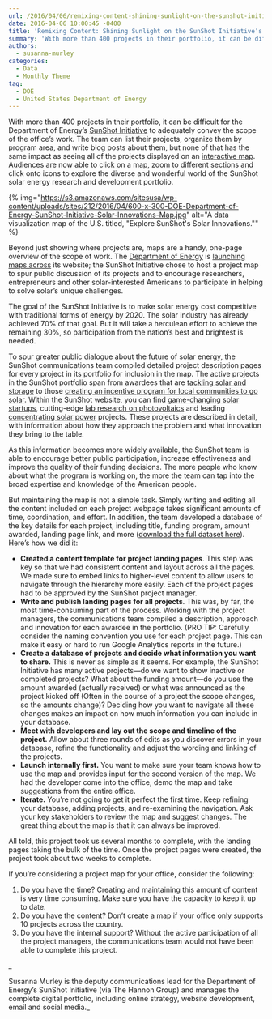 ```yaml
---
url: /2016/04/06/remixing-content-shining-sunlight-on-the-sunshot-initiatives-solar-energy-rd-project-map/
date: 2016-04-06 10:00:45 -0400
title: 'Remixing Content: Shining Sunlight on the SunShot Initiative’s Solar Energy R&D Project Map'
summary: 'With more than 400 projects in their portfolio, it can be difficult for the Department of Energy&rsquo;s SunShot Initiative to adequately convey the scope of the office&rsquo;s work. The team can list their projects, organize them by program area, and write blog posts about them, but none of that has the same impact as seeing'
authors:
  - susanna-murley
categories:
  - Data
  - Monthly Theme
tag:
  - DOE
  - United States Department of Energy
---
```


With more than 400 projects in their portfolio, it can be difficult for the Department of Energy’s [SunShot Initiative](http://energy.gov/eere/sunshot/sunshot-initiative-mission) to adequately convey the scope of the office’s work. The team can list their projects, organize them by program area, and write blog posts about them, but none of that has the same impact as seeing all of the projects displayed on an [interactive map](http://energy.gov/eere/sunshot/sunshot-solar-projects-map). Audiences are now able to click on a map, zoom to different sections and click onto icons to explore the diverse and wonderful world of the SunShot solar energy research and development portfolio.

{% img="https://s3.amazonaws.com/sitesusa/wp-content/uploads/sites/212/2016/04/600-x-300-DOE-Department-of-Energy-SunShot-Initiative-Solar-Innovations-Map.jpg" alt="A data visualization map of the U.S. titled, "Explore SunShot's Solar Innovations."" %}

Beyond just showing where projects are, maps are a handy, one-page overview of the scope of work. The [Department of Energy](http://energy.gov/maps) is [launching maps across](http://energy.gov/eere/buildings/building-technologies-office-projects-map) its website; the SunShot Initiative chose to host a project map to spur public discussion of its projects and to encourage researchers, entrepreneurs and other solar-interested Americans to participate in helping to solve solar’s unique challenges.

The goal of the SunShot Initiative is to make solar energy cost competitive with traditional forms of energy by 2020. The solar industry has already achieved 70% of that goal. But it will take a herculean effort to achieve the remaining 30%, so participation from the nation’s best and brightest is needed.

To spur greater public dialogue about the future of solar energy, the SunShot communications team compiled detailed project description pages for every project in its portfolio for inclusion in the map. The active projects in the SunShot portfolio span from awardees that are [tackling solar and storage](http://www.energy.gov/eere/sunshot/sustainable-and-holistic-integration-energy-storage-and-solar-pv-shines) to those [creating an incentive program for local communities to go solar](http://www.energy.gov/eere/sunshot/solar-powering-america-recognizing-communities-sparc). Within the SunShot website, you can find [game-changing solar startups](http://energy.gov/eere/sunshot/sunshot-technology-market-incubator-10-solarmat-3-sunpath-2), cutting-edge [lab research on photovoltaics](http://energy.gov/eere/sunshot/sunshot-national-laboratory-multiyear-partnership-sunlamp-photovoltaic-subprogram-fy16) and leading [concentrating solar power](http://energy.gov/eere/sunshot/sunshot-national-laboratory-multiyear-partnership-sunlamp-photovoltaic-subprogram-fy16) projects. These projects are described in detail, with information about how they approach the problem and what innovation they bring to the table.

As this information becomes more widely available, the SunShot team is able to encourage better public participation, increase effectiveness and improve the quality of their funding decisions. The more people who know about what the program is working on, the more the team can tap into the broad expertise and knowledge of the American people.

But maintaining the map is not a simple task. Simply writing and editing all the content included on each project webpage takes significant amounts of time, coordination, and effort. In addition, the team developed a database of the key details for each project, including title, funding program, amount awarded, landing page link, and more ([download the full dataset here](http://energy.gov/eere/sunshot/downloads/sunshot-solar-projects-download)). Here’s how we did it:

  * **Created a content template for project landing pages**. This step was key so that we had consistent content and layout across all the pages. We made sure to embed links to higher-level content to allow users to navigate through the hierarchy more easily. Each of the project pages had to be approved by the SunShot project manager.
  * **Write and publish landing pages for all projects**. This was, by far, the most time-consuming part of the process. Working with the project managers, the communications team compiled a description, approach and innovation for each awardee in the portfolio. (PRO TIP: Carefully consider the naming convention you use for each project page. This can make it easy or hard to run Google Analytics reports in the future.)
  * **Create a database of projects and decide what information you want to share.** This is never as simple as it seems. For example, the SunShot Initiative has many active projects—do we want to show inactive or completed projects? What about the funding amount—do you use the amount awarded (actually received) or what was announced as the project kicked off (Often in the course of a project the scope changes, so the amounts change)? Deciding how you want to navigate all these changes makes an impact on how much information you can include in your database.
  * **Meet with developers and lay out the scope and timeline of the project.** Allow about three rounds of edits as you discover errors in your database, refine the functionality and adjust the wording and linking of the projects.
  * **Launch internally first.** You want to make sure your team knows how to use the map and provides input for the second version of the map. We had the developer come into the office, demo the map and take suggestions from the entire office.
  * **Iterate.** You’re not going to get it perfect the first time. Keep refining your database, adding projects, and re-examining the navigation. Ask your key stakeholders to review the map and suggest changes. The great thing about the map is that it can always be improved.

All told, this project took us several months to complete, with the landing pages taking the bulk of the time. Once the project pages were created, the project took about two weeks to complete.

If you’re considering a project map for your office, consider the following:

  1. Do you have the time? Creating and maintaining this amount of content is very time consuming. Make sure you have the capacity to keep it up to date.
  2. Do you have the content? Don’t create a map if your office only supports 10 projects across the country.
  3. Do you have the internal support? Without the active participation of all the project managers, the communications team would not have been able to complete this project.

_
  
Susanna Murley is the deputy communications lead for the Department of Energy’s SunShot Initiative (via The Hannon Group) and manages the complete digital portfolio, including online strategy, website development, email and social media._
